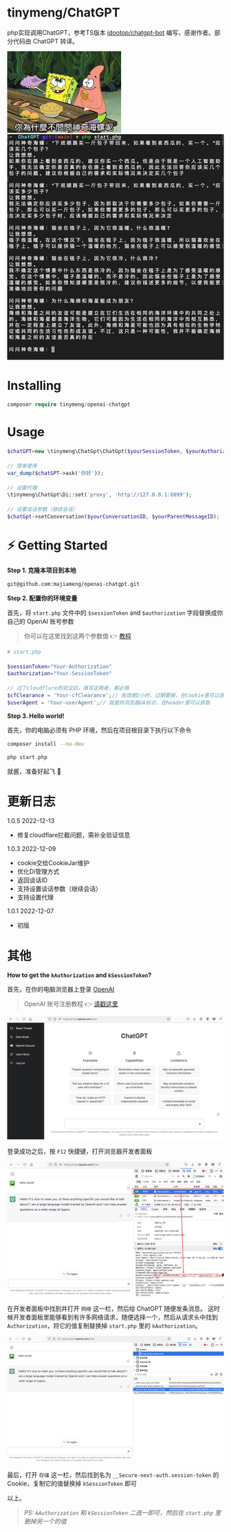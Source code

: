 # tinymeng/ChatGPT

php实现调用ChatGPT，参考TS版本 [idootop/chatgpt-bot](https://github.com/idootop/chatgpt-bot) 编写，感谢作者。部分代码由 ChatGPT 转译。

![](./screenshots/conch.jpeg)
![](./screenshots/demo.png)

# Installing

```php
composer require tinymeng/openai-chatgpt
```

# Usage

```php
$chatGPT=new \tinymeng\ChatGpt\ChatGpt($yourSessionToken, $yourAuthorization, $userAgent, $cfClearance); // 前两者二选一填写，获取方法见下方。后两者必填。

// 简单使用
var_dump($chatGPT->ask('你好'));

// 设置代理
\tinymeng\ChatGpt\Di::set('proxy', 'http://127.0.0.1:8899');

// 设置谈话参数（继续会话）
$chatGpt->setConversation($yourConversationID, $yourParentMessageID);
```

# ⚡️ Getting Started

**Step 1. 克隆本项目到本地**

```bash
git@github.com:majiameng/openai-chatgpt.git
```

**Step 2. 配置你的环境变量**

首先，将 `start.php` 文件中的 `$sessionToken` and `$authorization` 字段替换成你自己的 OpenAI 账号参数
> 你可以在这里找到这两个参数值 👉 [教程](#其他)

```php
# start.php

$sessionToken="Your-Authorization"
$authorization="Your-SessionToken"

// 过了cloudflare的验证后，填写这两者，都必填
$cfClearance = 'Your-cfClearance';// 有效期2小时，过期要换，在Cookie里可以获取
$userAgent = 'Your-userAgent';// 就是你浏览器UA标识，在header里可以获取
```

**Step 3. Hello world!**

首先，你的电脑必须有 PHP 环境，然后在项目根目录下执行以下命令

```bash
composer install --no-dev
```

```php
php start.php
```

就酱，准备好起飞 🚀

# 更新日志

1.0.5 2022-12-13
- 修复cloudflare拦截问题，需补全验证信息

1.0.3 2022-12-09

- cookie交给CookieJar维护
- 优化Di管理方式
- 返回谈话ID
- 支持设置谈话参数（继续会话）
- 支持设置代理

1.0.1 2022-12-07

- 初版

# 其他

**How to get the `kAuthorization` and `kSessionToken`?**

首先，在你的电脑浏览器上登录 [OpenAI](https://chat.openai.com/chat)

> OpenAI 账号注册教程 👉 [请戳这里](https://juejin.cn/post/7173447848292253704)

![](./screenshots/logined.png)

登录成功之后，按 `F12` 快捷键，打开浏览器开发者面板

![](./screenshots/auth.png)

在开发者面板中找到并打开 `网络` 这一栏，然后给 ChatGPT 随便发条消息。 这时候开发者面板里能够看到有许多网络请求，随便选择一个，然后从请求头中找到 `Authorization`，将它的值复制替换掉 `start.php`
里的 `kAuthorization`。

![](./screenshots/session.png)

最后，打开 `存储` 这一栏，然后找到名为 `__Secure-next-auth.session-token` 的 Cookie，复制它的值替换掉 `kSessionToken` 即可

以上。

> *PS: `kAuthorization` 和 `kSessionToken` 二选一即可，然后在 `start.php` 里删掉另一个的值*